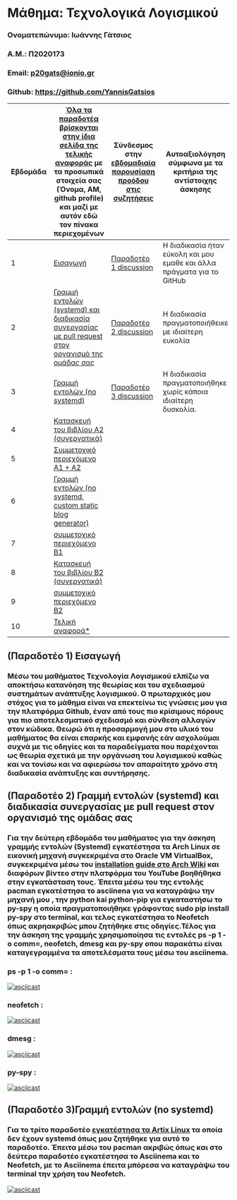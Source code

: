 # Μάθημα: Τεχνολογικά Λογισμικού 

### Ονοματεπώνυμο: Ιωάννης Γάτσιος
### A.M.: Π2020173
### Email: p20gats@ionio.gr
### Github: https://github.com/YannisGatsios

| Εβδομάδα | [Όλα τα παραδοτέα βρίσκονται στην ίδια σελίδα της τελικής αναφοράς](https://epidrome.github.io/teaching/deliverables/) με τα προσωπικά στοιχεία σας (Όνομα, ΑΜ, github profile) και μαζί με αυτόν εδώ τον πίνακα περιεχομένων | Σύνδεσμος στην [εβδομαδιαία παρουσίαση προόδου στις συζητήσεις](https://github.com/courses-ionio/help/discussions/categories/show-and-tell) | Αυτοαξιολόγηση σύμφωνα με τα κριτήρια της αντίστοιχης άσκησης |
| --- | --- | --- | --- |
| 1 | [Εισαγωγή](https://github.com/YannisGatsios/sw/blob/p2020173/projects/2020173/README.MD#%CF%80%CE%B1%CF%81%CE%B1%CE%B4%CE%BF%CF%84%CE%AD%CE%BF-1-%CE%B5%CE%B9%CF%83%CE%B1%CE%B3%CF%89%CE%B3%CE%AE) | [Παραδοτέο 1 discussion](https://github.com/courses-ionio/sw/discussions/1165#discussion-4870326) | Η διαδικασία ήταν εύκολη και μου εμαθε και άλλα πράγματα για το GitHub |
| 2 | [Γραμμή εντολών (systemd) και διαδικασία συνεργασίας με pull request στον οργανισμό της ομάδας σας](https://github.com/YannisGatsios/sw/blob/p2020173/projects/2020173/README.MD#%CF%80%CE%B1%CF%81%CE%B1%CE%B4%CE%BF%CF%84%CE%AD%CE%BF-2-%CE%B3%CF%81%CE%B1%CE%BC%CE%BC%CE%AE-%CE%B5%CE%BD%CF%84%CE%BF%CE%BB%CF%8E%CE%BD-systemd-%CE%BA%CE%B1%CE%B9-%CE%B4%CE%B9%CE%B1%CE%B4%CE%B9%CE%BA%CE%B1%CF%83%CE%AF%CE%B1-%CF%83%CF%85%CE%BD%CE%B5%CF%81%CE%B3%CE%B1%CF%83%CE%AF%CE%B1%CF%82-%CE%BC%CE%B5-pull-request-%CF%83%CF%84%CE%BF%CE%BD-%CE%BF%CF%81%CE%B3%CE%B1%CE%BD%CE%B9%CF%83%CE%BC%CF%8C-%CF%84%CE%B7%CF%82-%CE%BF%CE%BC%CE%AC%CE%B4%CE%B1%CF%82-%CF%83%CE%B1%CF%82) | [Παραδοτέο 2 discussion](https://github.com/courses-ionio/sw/discussions/1263#discussion-4896826) | Η διαδικασία πραγματοποιήθεικε με ιδιαίτερη ευκολία |
| 3 | [Γραμμή εντολών (no systemd)](https://github.com/YannisGatsios/sw/blob/p2020173/projects/2020173/README.MD#%CF%80%CE%B1%CF%81%CE%B1%CE%B4%CE%BF%CF%84%CE%AD%CE%BF-3%CE%B3%CF%81%CE%B1%CE%BC%CE%BC%CE%AE-%CE%B5%CE%BD%CF%84%CE%BF%CE%BB%CF%8E%CE%BD-no-systemd) | [Παραδοτέο 3 discussion](https://github.com/courses-ionio/sw/discussions/1337#discussion-4928349) |Η διαδικασία πραγματοποιήθηκε χωρίς κάποια ιδιαίτερη δυσκολία. |
| 4 | [Κατασκευή του βιβλίου Α2 (συνεργατικά)]() | | |
| 5 | [Συμμετοχικό περιεχόμενο A1 + A2]() | | |
| 6 | [Γραμμή εντολών (no systemd, custom static blog generator)]() | | |
| 7 | [συμμετοχικό περιεχόμενο B1]() | | |
| 8 | [Κατασκευή του βιβλίου Β2 (συνεργατικά)]() | | |
| 9 | [συμμετοχικό περιεχόμενο B2]() | | |
| 10 | [Τελική αναφορά*]() | | |


## (Παραδοτέο 1) Εισαγωγή
###  Μέσω του μαθήματος Τεχνολογία Λογισμικού ελπίζω να αποκτήσω κατανόηση της θεωρίας και του σχεδιασμού συστημάτων ανάπτυξης λογισμικού. Ο πρωταρχικός μου στόχος για το μάθημα είναι να επεκτείνω τις γνώσεις μου για την πλατφόρμα Github, έναν από τους πιο κρίσιμους πόρους για πιο αποτελεσματικό σχεδιασμό και σύνθεση αλλαγών στον κώδικα. Θεωρώ ότι η προσαρμογή μου στο υλικό του μαθήματος θα είναι επαρκής και εμφανής εάν ασχολούμαι συχνά με τις οδηγίες και τα παραδείγματα που παρέχονται ως θεωρία σχετικά με την οργάνωση του λογισμικού καθώς και να τονίσω και να αφιερώσω τον απαραίτητο χρόνο στη διαδικασία ανάπτυξης και συντήρησης.

## (Παραδοτέο 2) Γραμμή εντολών (systemd) και διαδικασία συνεργασίας με pull request στον οργανισμό της ομάδας σας
### Για την δεύτερη εβδομάδα του μαθήματος για την άσκηση γραμμής εντολών (Systemd) εγκατέστησα τα Arch Linux σε εικονική μηχανή συγκεκριμένα στο Oracle VM VirtualBox, συγκεκριμένα μέσω του [installation guide στο Arch Wiki](https://wiki.archlinux.org/title/installation_guide) και διαφόρων βίντεο στην πλατφόρμα του YouTube βοηθήθηκα στην εγκατάσταση τους. Έπειτα μέσω του της εντολής pacman εγκατέστησα το asciinena για να καταγράψω την μηχανή μου , την python kai python-pip για εγκαταστήσω το py-spy η οποία πραγματοποιήθηκε γράφοντας sudo pip install py-spy στο terminal, και τελος εγκατέστησα το Neofetch όπως ακρηακριβώς μπου ζητήθηκε στις οδηγίες.Τέλος για την άσκηση της γραμμής χρησιμοποίησα τις εντολές ps -p 1 -o comm=, neofetch, dmesg και py-spy οπου παρακάτω είναι καταγεγραμμένα τα αποτελέσματα τους μέσω του asciinema. 

### ps -p 1 -o comm= :

[![asciicast](https://asciinema.org/a/8nS39TpDr8hQFLymBkvm9rkA4.svg)](https://asciinema.org/a/8nS39TpDr8hQFLymBkvm9rkA4)

### neofetch :

[![asciicast](https://asciinema.org/a/rTRDdaGHlhXICWUz8Wb48vqKx.svg)](https://asciinema.org/a/rTRDdaGHlhXICWUz8Wb48vqKx)

### dmesg :

[![asciicast](https://asciinema.org/a/IMQX0f5TfQaUQaX9asXd96FXp.svg)](https://asciinema.org/a/IMQX0f5TfQaUQaX9asXd96FXp)

### py-spy :

[![asciicast](https://asciinema.org/a/A2zDNuIkwelGEitmuhc6aQaBm.svg)](https://asciinema.org/a/A2zDNuIkwelGEitmuhc6aQaBm)
## (Παραδοτέο 3)Γραμμή εντολών (no systemd)
### Για το τρίτο παραδοτέο [εγκατέστησα τα Artix Linux](https://artixlinux.org/download.php) τα οποία δεν έχουν systemd όπως μου ζητήθηκε για αυτό το παραδοτέο. Έπειτα μέσω του pacman ακριβώς όπως και στο δεύτερο παραδοτέο εγκατέστησα το Asciinema και το Neofetch, με το Asciinema έπειτα μπόρεσα να καταγράψω του terminal την χρήση του Neofetch.
[![asciicast](https://asciinema.org/a/LGe6xPZmNmMZ9xzfe4Mlzrnyc.svg)](https://asciinema.org/a/LGe6xPZmNmMZ9xzfe4Mlzrnyc)
